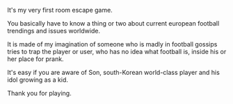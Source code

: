 It's my very first room escape game. 

You basically have to know a thing or two about current european football trendings and issues worldwide. 

It is made of my imagination of someone who is madly in football gossips tries to trap the player or user, who has no idea what football is, inside his or her place for prank. 

It's easy if you are aware of Son, south-Korean world-class player and his idol growing as a kid. 

Thank you for playing. 
